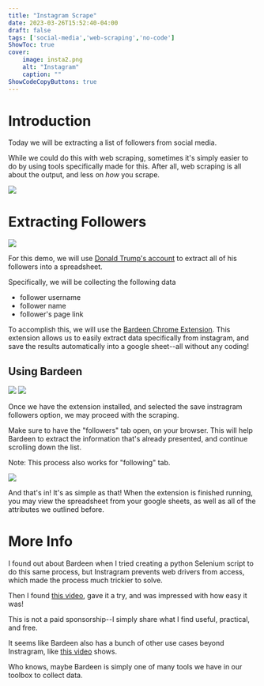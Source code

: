 ```yaml
---
title: "Instagram Scrape"
date: 2023-03-26T15:52:40-04:00
draft: false
tags: ['social-media','web-scraping','no-code']
ShowToc: true
cover:
    image: insta2.png
    alt: "Instagram"
    caption: ""
ShowCodeCopyButtons: true
---
```

# Introduction

Today we will be extracting a list of followers from social media.

While we could do this with web scraping, sometimes it's simply easier to do by using tools specifically made for this. After all, web scraping is all about the output, and less on *how* you scrape.

![](/insta1.gif)

# Extracting Followers 

![](/insta3.png)

For this demo, we will use [Donald Trump's account](https://www.instagram.com/realdonaldtrump/) to extract all of his followers into a spreadsheet. 

Specifically, we will be collecting the following data
- follower username
- follower name
- follower's page link

To accomplish this, we will use the [Bardeen Chrome Extension](https://chrome.google.com/webstore/detail/bardeen-automate-manual-w/ihhkmalpkhkoedlmcnilbbhhbhnicjga). This extension allows us to easily extract data specifically from instagram, and save the results automatically into a google sheet--all without any coding!

## Using Bardeen 

![](/insta4.png)
![](/insta7.png)

Once we have the extension installed, and selected the save instragram followers option, we may proceed with the scraping.

Make sure to have the "followers" tab open, on your browser. This will help Bardeen to extract the information that's already presented, and continue scrolling down the list.

Note: This process also works for "following" tab.

![](/insta6.png)

And that's in! It's as simple as that! When the extension is finished running, you may view the spreadsheet from your google sheets, as well as all of the attributes we outlined before.

# More Info

I found out about Bardeen when I tried creating a python Selenium script to do this same process, but Instragram prevents web drivers from access, which made the process much trickier to solve.

Then I found [this video](https://www.youtube.com/watch?v=9kgvVes6Ixs&t=296s), gave it a try, and was impressed with how easy it was! 

This is not a paid sponsorship--I simply share what I find useful, practical, and free. 

It seems like Bardeen also has a bunch of other use cases beyond Instragram, like [this video](https://www.youtube.com/watch?v=9kgvVes6Ixs&t=296s) shows.

Who knows, maybe Bardeen is simply one of many tools we have in our toolbox to collect data.

